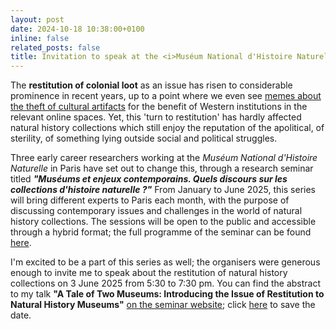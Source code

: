 ```yaml
---
layout: post
date: 2024-10-18 10:38:00+0100
inline: false
related_posts: false
title: Invitation to speak at the <i>Muséum National d'Histoire Naturelle</i> (Paris)
---
```


The **restitution of colonial loot** as an issue has risen to considerable prominence in recent years, up to a point where we even see [memes about the theft of cultural artifacts](https://knowyourmeme.com/memes/british-museum-stealing-things) for the benefit of Western institutions in the relevant online spaces. Yet, this 'turn to restitution' has hardly affected natural history collections which still enjoy the reputation of the apolitical, of sterility, of something lying outside social and political struggles.

Three early career researchers working at the *Muséum National d'Histoire Naturelle* in Paris have set out to change this, through a research seminar titled ***"Muséums et enjeux contemporains. Quels discours sur les collections d'histoire naturelle ?"*** From January to June 2025, this series will bring different experts to Paris each month, with the purpose of discussing contemporary issues and challenges in the world of natural history collections. The sessions will be open to the public and accessible through a hybrid format; the full programme of the seminar can be found [here](https://museumenjeux.hypotheses.org/).

I'm excited to be a part of this series as well; the organisers were generous enough to invite me to speak about the restitution of natural history collections on 3 June 2025 from 5:30 to 7:30 pm. You can find the abstract to my talk **"A Tale of Two Museums: Introducing the Issue of Restitution to Natural History Museums"** [on the seminar website](https://museumenjeux.hypotheses.org/477); click [here](/assets/ics/Paris-talk.ics) to save the date.